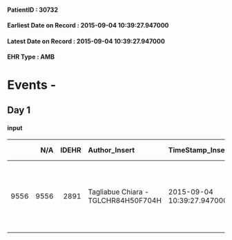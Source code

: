 
#### PatientID : 30732
#### Earliest Date on Record : 2015-09-04 10:39:27.947000
#### Latest Date on Record : 2015-09-04 10:39:27.947000
#### EHR Type : AMB

# Events - 

## Day 1

#### input
|      |    N/A |   IDEHR | Author_Insert                       | TimeStamp_Insert           | EHRType   |   PatientID |   IDDigitalSignDocument | persone_vicine   |   Unnamed: 0_x.1 |   IDANAMNESI_SOCIALE | Patient   | FamigliaAltro   | Paziente_T   | FamigliaAltro_T   |   Non_Rilevabile_x.1 | Note_Non_Rilevabile_x.1   | opt_Problemi   | opt_paziente_a   | opt_famiglia_a   | opt_adeguatezza   | opt_paziente_solo   | opt_presente_assente   | Caregiver_principale   | ds_familiari_coinv                                                                                                                 | opt_necessario   | opt_risorse_ec   | opt_paziente_psi   | opt_Ins_vol   | opt_inv_civile   | Needs     | opt_famiglia_psi   |
|-----:|-------:|--------:|:------------------------------------|:---------------------------|:----------|------------:|------------------------:|:-----------------|-----------------:|---------------------:|:----------|:----------------|:-------------|:------------------|---------------------:|:--------------------------|:---------------|:-----------------|:-----------------|:------------------|:--------------------|:-----------------------|:-----------------------|:-----------------------------------------------------------------------------------------------------------------------------------|:-----------------|:-----------------|:-------------------|:--------------|:-----------------|:----------|:-------------------|
| 9556 |   9556 |    2891 | Tagliabue Chiara - TGLCHR84H50F704H | 2015-09-04 10:39:27.947000 | AMB       |       30732 |                  130420 | N/A              |             1297 |                  862 | No#0      | Si#1            | No#0         | Si#1              |                    0 | NR                        | Si#1           | Indefinite#2     | Congruenti#1     | Si#1              | Si#1                | Presente#1             | sons                   | I due figli: Marche che vive a Milano e Ilma che vive a Monza, si stanno attualmente alternando nell'assistenza durante le 24 ore. | No#0             | Adeguate#1       | No#0               | No#0          | No#0             | Clinici#0 | No#0               |


